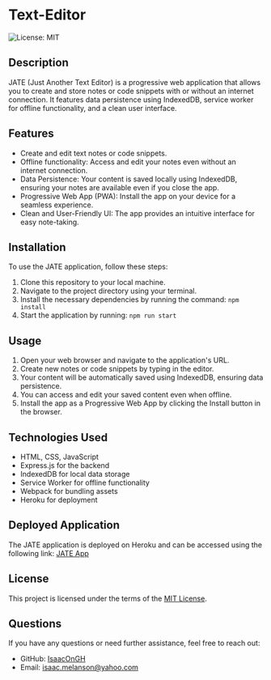 # Text-Editor

![License: MIT](https://img.shields.io/badge/License-MIT-yellow.svg)

## Description

JATE (Just Another Text Editor) is a progressive web application that allows you to create and store notes or code snippets with or without an internet connection. It features data persistence using IndexedDB, service worker for offline functionality, and a clean user interface.

## Features

- Create and edit text notes or code snippets.
- Offline functionality: Access and edit your notes even without an internet connection.
- Data Persistence: Your content is saved locally using IndexedDB, ensuring your notes are available even if you close the app.
- Progressive Web App (PWA): Install the app on your device for a seamless experience.
- Clean and User-Friendly UI: The app provides an intuitive interface for easy note-taking.

## Installation

To use the JATE application, follow these steps:

1. Clone this repository to your local machine.
2. Navigate to the project directory using your terminal.
3. Install the necessary dependencies by running the command: `npm install`
4. Start the application by running: `npm run start`

## Usage

1. Open your web browser and navigate to the application's URL.
2. Create new notes or code snippets by typing in the editor.
3. Your content will be automatically saved using IndexedDB, ensuring data persistence.
4. You can access and edit your saved content even when offline.
5. Install the app as a Progressive Web App by clicking the Install button in the browser.

## Technologies Used

- HTML, CSS, JavaScript
- Express.js for the backend
- IndexedDB for local data storage
- Service Worker for offline functionality
- Webpack for bundling assets
- Heroku for deployment

## Deployed Application

The JATE application is deployed on Heroku and can be accessed using the following link: [JATE App](https://polar-river-45135-78bf8de03ffb.herokuapp.com)

## License

This project is licensed under the terms of the [MIT License](https://opensource.org/licenses/MIT).

## Questions

If you have any questions or need further assistance, feel free to reach out:
- GitHub: [IsaacOnGH](https://github.com/IsaacOnGH)
- Email: isaac.melanson@yahoo.com

